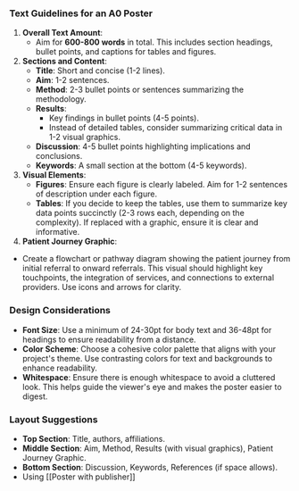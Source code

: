 ### Text Guidelines for an A0 Poster
1. **Overall Text Amount**:
   - Aim for **600-800 words** in total. This includes section headings, bullet points, and captions for tables and figures.
2. **Sections and Content**:
   - **Title**: Short and concise (1-2 lines).
   - **Aim**: 1-2 sentences.
   - **Method**: 2-3 bullet points or sentences summarizing the methodology.
   - **Results**: 
     - Key findings in bullet points (4-5 points).
     - Instead of detailed tables, consider summarizing critical data in 1-2 visual graphics.
   - **Discussion**: 4-5 bullet points highlighting implications and conclusions.
   - **Keywords**: A small section at the bottom (4-5 keywords).
3. **Visual Elements**:
   - **Figures**: Ensure each figure is clearly labeled. Aim for 1-2 sentences of description under each figure.
   - **Tables**: If you decide to keep the tables, use them to summarize key data points succinctly (2-3 rows each, depending on the complexity). If replaced with a graphic, ensure it is clear and informative.
4. **Patient Journey Graphic**: 
 - Create a flowchart or pathway diagram showing the patient journey from initial referral to onward referrals. This visual should highlight key touchpoints, the integration of services, and connections to external providers. Use icons and arrows for clarity.
### Design Considerations
- **Font Size**: Use a minimum of 24-30pt for body text and 36-48pt for headings to ensure readability from a distance.
- **Color Scheme**: Choose a cohesive color palette that aligns with your project's theme. Use contrasting colors for text and backgrounds to enhance readability.
- **Whitespace**: Ensure there is enough whitespace to avoid a cluttered look. This helps guide the viewer's eye and makes the poster easier to digest.

### Layout Suggestions

- **Top Section**: Title, authors, affiliations.
- **Middle Section**: Aim, Method, Results (with visual graphics), Patient Journey Graphic.
- **Bottom Section**: Discussion, Keywords, References (if space allows).
- Using [[Poster with publisher]]